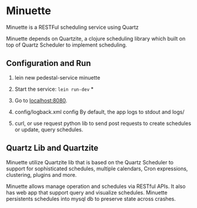 # Minuette

Minuette is a RESTFul scheduling service using Quartz 

Minuette depends on Quartzite, a clojure scheduling library which built on top of Quartz Scheduler to implement scheduling.


## Configuration and Run

1. lein new pedestal-service minuette

2. Start the service: `lein run-dev` \*
3. Go to [localhost:8080](http://localhost:8080/).

4. config/logback.xml config By default, the app logs to stdout and logs/ 

5. curl, or use request python lib to send post requests to create schedules or update, query schedules.


## Quartz Lib and Quartzite

Minuette utilize Quartzite lib that is based on the Quartz Scheduler to support for sophisticated schedules, multiple calendars, Cron expressions, clustering, plugins and more.

Minuette allows manage operation and schedules via RESTful APIs. It also has web app that support query and visualize schedules. Minuette persistents schedules into mysql db to preserve state across crashes. 

##

